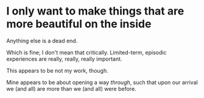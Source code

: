 # I only want to make things that are more beautiful on the inside

Anything else is a dead end.

Which is fine; I don't mean that critically. Limited-term, episodic experiences are really, really, really important.

This appears to be not my work, though.

Mine appears to be about opening a way _through_, such that upon our arrival we (and all) are more than we (and all) were before.
